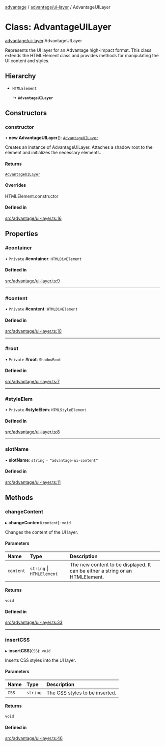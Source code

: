 [advantage](../index.md) / [advantage/ui-layer](../modules/advantage_ui_layer.md) / AdvantageUILayer

# Class: AdvantageUILayer

[advantage/ui-layer](../modules/advantage_ui_layer.md).AdvantageUILayer

Represents the UI layer for an Advantage high-impact format.
This class extends the HTMLElement class and provides methods for manipulating the UI content and styles.

## Hierarchy

- `HTMLElement`

  ↳ **`AdvantageUILayer`**

## Constructors

### constructor

• **new AdvantageUILayer**(): [`AdvantageUILayer`](advantage_ui_layer.AdvantageUILayer.md)

Creates an instance of AdvantageUILayer.
Attaches a shadow root to the element and initializes the necessary elements.

#### Returns

[`AdvantageUILayer`](advantage_ui_layer.AdvantageUILayer.md)

#### Overrides

HTMLElement.constructor

#### Defined in

[src/advantage/ui-layer.ts:16](https://github.com/madington/advantage/blob/a3374afabf5379dfa1b20c1a8aa5f1925c135e7a/src/advantage/ui-layer.ts#L16)

## Properties

### #container

• `Private` **#container**: `HTMLDivElement`

#### Defined in

[src/advantage/ui-layer.ts:9](https://github.com/madington/advantage/blob/a3374afabf5379dfa1b20c1a8aa5f1925c135e7a/src/advantage/ui-layer.ts#L9)

___

### #content

• `Private` **#content**: `HTMLDivElement`

#### Defined in

[src/advantage/ui-layer.ts:10](https://github.com/madington/advantage/blob/a3374afabf5379dfa1b20c1a8aa5f1925c135e7a/src/advantage/ui-layer.ts#L10)

___

### #root

• `Private` **#root**: `ShadowRoot`

#### Defined in

[src/advantage/ui-layer.ts:7](https://github.com/madington/advantage/blob/a3374afabf5379dfa1b20c1a8aa5f1925c135e7a/src/advantage/ui-layer.ts#L7)

___

### #styleElem

• `Private` **#styleElem**: `HTMLStyleElement`

#### Defined in

[src/advantage/ui-layer.ts:8](https://github.com/madington/advantage/blob/a3374afabf5379dfa1b20c1a8aa5f1925c135e7a/src/advantage/ui-layer.ts#L8)

___

### slotName

• **slotName**: `string` = `"advantage-ui-content"`

#### Defined in

[src/advantage/ui-layer.ts:11](https://github.com/madington/advantage/blob/a3374afabf5379dfa1b20c1a8aa5f1925c135e7a/src/advantage/ui-layer.ts#L11)

## Methods

### changeContent

▸ **changeContent**(`content`): `void`

Changes the content of the UI layer.

#### Parameters

| Name | Type | Description |
| :------ | :------ | :------ |
| `content` | `string` \| `HTMLElement` | The new content to be displayed. It can be either a string or an HTMLElement. |

#### Returns

`void`

#### Defined in

[src/advantage/ui-layer.ts:33](https://github.com/madington/advantage/blob/a3374afabf5379dfa1b20c1a8aa5f1925c135e7a/src/advantage/ui-layer.ts#L33)

___

### insertCSS

▸ **insertCSS**(`CSS`): `void`

Inserts CSS styles into the UI layer.

#### Parameters

| Name | Type | Description |
| :------ | :------ | :------ |
| `CSS` | `string` | The CSS styles to be inserted. |

#### Returns

`void`

#### Defined in

[src/advantage/ui-layer.ts:46](https://github.com/madington/advantage/blob/a3374afabf5379dfa1b20c1a8aa5f1925c135e7a/src/advantage/ui-layer.ts#L46)
